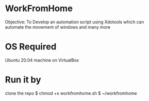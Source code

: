# WorkFromHome
Objective: To Develop an automation script using Xdotools which can automate the movement of windows and many more

# OS Required
Ubuntu 20.04 machine on VirtualBox
# Run it by
clone the repo
$ chmod +x workfromhome.sh
$ ~/workfromhome
